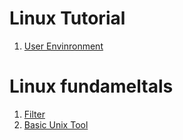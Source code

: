 # Linux Tutorial
1. [User Envinronment](https://github.com/huydv398/CentOS/blob/master/User-Envinronment.md)

# Linux fundameltals
1. [Filter](https://github.com/huydv398/CentOS/blob/master/filters-command.md)
2. [Basic Unix Tool](Basic-tool.md)